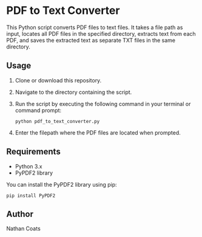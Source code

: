 # PDF to Text Converter

This Python script converts PDF files to text files. It takes a file path as input, locates all PDF files in the specified directory, extracts text from each PDF, and saves the extracted text as separate TXT files in the same directory.

## Usage

1. Clone or download this repository.
2. Navigate to the directory containing the script.
3. Run the script by executing the following command in your terminal or command prompt:

    ```
    python pdf_to_text_converter.py
    ```

4. Enter the filepath where the PDF files are located when prompted.

## Requirements

- Python 3.x
- PyPDF2 library

You can install the PyPDF2 library using pip:


    pip install PyPDF2

## Author

Nathan Coats
    
    
